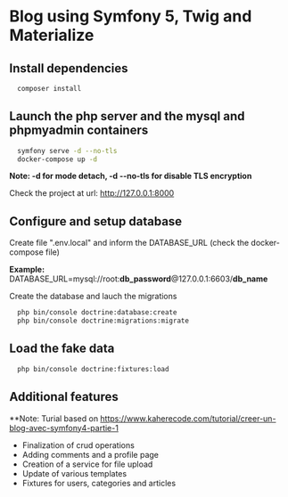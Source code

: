# Blog using Symfony 5, Twig and Materialize

## Install dependencies

```bash
  composer install
```

## Launch the php server and the mysql and phpmyadmin containers

```bash
  symfony serve -d --no-tls
  docker-compose up -d
```

**Note: -d for mode detach, -d --no-tls for disable TLS encryption**

Check the project at url: http://127.0.0.1:8000

## Configure and setup database

Create file ".env.local" and inform the DATABASE_URL (check the docker-compose file)

**Example:** DATABASE_URL=mysql://root:**db_password**@127.0.0.1:6603/**db_name**

Create the database and lauch the migrations

```bash
  php bin/console doctrine:database:create
  php bin/console doctrine:migrations:migrate
```

## Load the fake data 

```bash
  php bin/console doctrine:fixtures:load
```

## Additional features

**Note: Turial based on https://www.kaherecode.com/tutorial/creer-un-blog-avec-symfony4-partie-1

* Finalization of crud operations
* Adding comments and a profile page
* Creation of a service for file upload
* Update of various templates
* Fixtures for users, categories and articles
